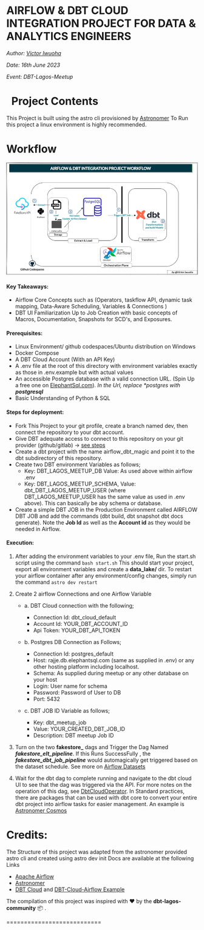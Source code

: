 AIRFLOW & DBT CLOUD INTEGRATION PROJECT FOR DATA & ANALYTICS ENGINEERS
========

*Author: [Victor Iwuoha](https://linkedin.com/in/viciwuoha)*

*Date: 16th June 2023*

*Event: DBT-Lagos-Meetup*

&nbsp;
Project Contents
================
This Project is built using the astro cli provisioned by [Astronomer](https://docs.astronomer.io/)
To Run this project a linux environment is highly recommended.


Workflow
================
![workflow diagram](img/workflow.png)

#### Key Takeaways:
- Airflow Core Concepts such as (Operators, taskflow API, dynamic task mapping, Data-Aware Scheduling, Variables & Connections )
- DBT UI Familiarization Up to Job Creation with basic concepts of Macros, Documentation, Snapshots for SCD's, and Exposures.

#### Prerequisites:

- Linux Environment/ github codespaces/Ubuntu distribution on Windows
- Docker Compose
- A DBT Cloud Account (With an API Key)
- A .env file at the root of this directory with environment variables exactly as those in .env.example but with actual values
- An accessible Postgres database with a valid connection URL. (Spin Up a free one on [ElephantSql.com](https://elephantsql.com)). _In the Url, replace *postgres with **postgresql**_
- Basic Understanding of Python & SQL

#### Steps for deployment:

- Fork This Project to your git profile, create a branch named dev, then connect the repository to your dbt account.
- Give DBT adequate access to connect to this repository on your git provider (github/gitlab) -> [see steps](https://docs.getdbt.com/docs/cloud/git/connect-github)
- Create a dbt project with the name airflow_dbt_magic and point it to the dbt subdirectory of this repository.
- Create two DBT environment Variables as follows;
    - Key: DBT_LAGOS_MEETUP_DB Value: As used above within airflow .env
    - Key: DBT_LAGOS_MEETUP_SCHEMA, Value: dbt_DBT_LAGOS_MEETUP_USER (where DBT_LAGOS_MEETUP_USER has the same value as used in .env above). This can basically be aby schema or database.
- Create a simple DBT JOB in the Production Environment called AIRFLOW DBT JOB and add the commands (dbt build, dbt snapshot dbt docs generate). Note the **Job Id** as well as the **Account id** as they would be needed in Airflow.


#### Execution:

1. After adding the environment variables to your .env file, Run the start.sh script using the command `bash start.sh` This should start your project, export all environment variables and create a **data_lake/** dir. To restart your airflow container after any environment/config changes, simply run the command `astro dev restart`
2. Create 2 airflow Connections and one Airflow Variable
    -  a. DBT Cloud connection with the following;
        -   Connection Id: dbt_cloud_default
        -   Account Id: YOUR_DBT_ACCOUNT_ID
        -   Api Token: YOUR_DBT_API_TOKEN
    &nbsp;

    -  b. Postgres DB Connection as Follows;
        - Connection Id: postgres_default
        - Host: rajje.db.elephantsql.com (same as supplied in .env) or any other hosting platform including localhost.
        - Schema: As supplied during meetup or any other database on your host
        - Login: User name for schema
        - Password: Password of User to DB
        - Port: 5432
    &nbsp;

    -   c. DBT JOB ID Variable as follows;
        - Key: dbt_meetup_job
        - Value: YOUR_CREATED_DBT_JOB_ID
        - Description: DBT meetup Job ID

3. Turn on the two **fakestore_** dags and Trigger the Dag Named _**fakestore_elt_pipeline**_. If this Runs SuccessFully , the _**fakestore_dbt_job_pipeline**_ would automagically get triggered based on the dataset schedule. See more on [Airflow Datasets](https://airflow.apache.org/docs/apache-airflow/stable/authoring-and-scheduling/datasets.html)


4. Wait for the dbt dag to complete running and navigate to the dbt cloud UI to see that the dag was triggered via the API. For more notes on the operation of this dag, see [DbtCloudOperator](https://airflow.apache.org/docs/apache-airflow-providers-dbt-cloud/stable/operators.html). In Standard practices, there are packages that can be used with dbt core to convert your entire dbt project into airflow tasks for easier management. An example is [Astronomer Cosmos](https://github.com/astronomer/astronomer-cosmos)

Credits:
===========================

The Structure of this project was adapted from the astronomer provided astro cli and created using astro dev init
Docs are available at the following Links

- [Apache Airflow]()
- [Astronomer](https://docs.astronomer.io/)
- [DBT Cloud](https://docs.getdbt.com/) and [DBT-Cloud-Airflow Example](https://docs.getdbt.com/guides/orchestration/airflow-and-dbt-cloud/1-airflow-and-dbt-cloud)

The compilation of this project was inspired with ❤️ by the **dbt-lagos-community** 📦 .


===========================